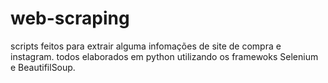 # web-scraping
scripts feitos para extrair alguma infomações de site de compra e instagram.
todos elaborados em python utilizando os framewoks Selenium e BeautifilSoup.
